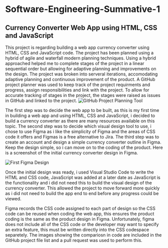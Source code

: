 # **Software-Engineering-Summative-1**

## **Currency Converter Web App using HTML, CSS and JavaScript**

This project is regarding building a web app currency converter using HTML, CSS and JavaScript code. 
The project has been planned using a hybrid of agile and waterfall modern planning techniques. Using a hybrid approached helped me to complete stages of the project in a linear sequential order but allowing for adaptive planning and improvements on the design.
The project was broken into serveral iterations, accomodating adaptive planning and continuous improvement of the product. A GitHub project planner was used to keep track of the project requirments and progress, assign responsibilities and link with the project.
To allow for accurate tracking of stages in the project, the stages were raised as issues in GitHub and linked to the project.
![GitHub Project Planning Tool](https://user-images.githubusercontent.com/91996898/213866503-cb385aa3-91e5-472d-8143-77793a8e45a2.JPG)

The first step was to decide the web app to be built, as this is my first time in building a web app and using HTML, CSS and JavaScript, i decided to build a currency converter as there are many resources available on this topic.
The second step was to decide which visual design tool to use, i chose to use Figma as i like the simplicity of Figma and the areas of CSS code it offers and Figmas is a free alternative to Jira.
The third step was to create an account and design a simple currency converter outline in Figma. Keep the design simple, so i can move on to the coding of the product. Here is a screenshot of the initial currency converter design in Figma.

![First Figma Design](https://user-images.githubusercontent.com/91996898/213887177-de915e21-35d5-4f1b-ab3c-957eed06a2de.JPG)

Once the initial design was ready, i used Visual Studio Code to write the HTML and CSS code, JavaScript was added at a later date as JavaScript is the functionality and i did not need this to build the visual design of the currency converter. This allowed the project to move forward more quickly as i did not need to build the app end to end before any progress could be viewed.

Figma records the CSS code assigned to each part of design so the CSS code can be reused when coding the web app, this ensures the product coding is the same as the product design in Figma. Unfortunately, figma does not include all of the CSS code or the developer may want to specify an extra feature, this must be written directly into the CSS codespace separetely. The images showing the compariosn in code are included in the GitHub project file list and a pull request was used to perform this. 





